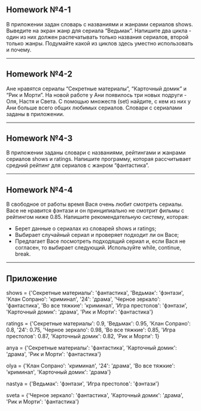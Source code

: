 ## Homework №4-1
В приложении задан словарь с названиями и жанрами сериалов shows. Выведите на экран жанр для сериала
“Ведьмак”. Напишите два цикла - один из них должен распечатывать только названия сериалов, второй только
жанры. Подумайте какой из циклов здесь уместно использовать и почему.

---

## Homework №4-2
Ане нравятся сериалы “Секретные материалы”, “Карточный домик” и “Рик и Морти”. На новой работе у Ани
появилось три новых подруги - Оля, Настя и Света. С помощью множеств (set) найдите, с кем из них у Ани
больше всего общих любимых сериалов.
Словари с сериалами заданы в приложении.

---

## Homework №4-3
В приложении заданы словари с названиями, рейтингами и жанрами сериалов shows и ratings. Напишите
программу, которая рассчитывает средний рейтинг для сериалов с жанром “фантастика”.

---

## Homework №4-4
В свободное от работы время Вася очень любит смотреть сериалы. Васе не нравится фэнтази и он
принципиально не смотрит фильмы с рейтингом ниже 0.85.
Напишите рекомендательную систему, которая:
- Берет данные о сериалах из словарей shows и ratings;
- Выбирает случайный сериал и проверяет подходит ли он Васе;
- Предлагает Васе посмотреть подходящий сериал и, если Вася не согласен, то выбирает следующий.
Используйте while, continue, break.

---

## Приложение
shows = {'Секретные материалы': 'фантастика', 'Ведьмак': 'фэнтази', 'Клан Сопрано': 'криминал', '24': 'драма', 'Черное зеркало': 'фантастика', 'Во все тяжкие': 'криминал', 'Игра престолов': 'фэнтази',
'Карточный домик': 'драма', 'Рик и Морти': 'фантастика'}

ratings = {'Секретные материалы': 0.9, 'Ведьмак': 0.95, 'Клан Сопрано': 0.8, '24': 0.75, 'Черное зеркало': 0.98, 'Во все тяжкие': 0.85, 'Игра престолов': 0.87, 'Карточный домик': 0.82, 'Рик и Морти': 1}

anya = {'Секретные материалы': 'фантастика', 'Карточный домик': 'драма', 'Рик и Морти': 'фантастика'}

olya = {'Клан Сопрано': 'криминал', '24': 'драма', 'Во все тяжкие': 'криминал', 'Карточный домик': 'драма'}

nastya = {'Ведьмак': 'фэнтази', 'Игра престолов': 'фэнтази'}

sveta = {'Черное зеркало': 'фантастика', 'Карточный домик': 'драма', 'Рик и Морти': 'фантастика'}


